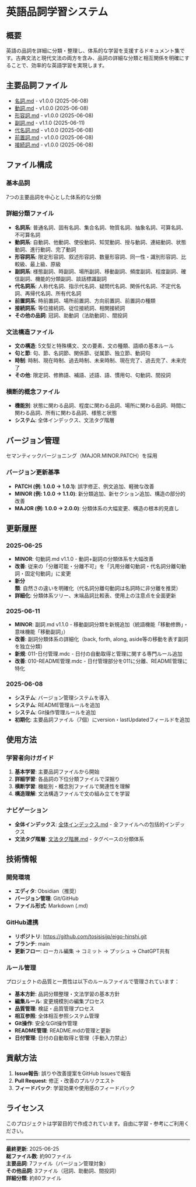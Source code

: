 # 英語品詞学習システム

## 概要
英語の品詞を詳細に分類・整理し、体系的な学習を支援するドキュメント集です。古典文法と現代文法の両方を含み、品詞の詳細な分類と相互関係を明確にすることで、効率的な英語学習を実現します。

## 主要品詞ファイル
- [名詞.md](名詞.md) - v1.0.0 (2025-06-08)
- [動詞.md](動詞.md) - v1.0.0 (2025-06-08)
- [形容詞.md](形容詞.md) - v1.0.0 (2025-06-08)
- [副詞.md](副詞.md) - v1.1.0 (2025-06-11)
- [代名詞.md](代名詞.md) - v1.0.0 (2025-06-08)
- [前置詞.md](前置詞.md) - v1.0.0 (2025-06-08)
- [接続詞.md](接続詞.md) - v1.0.0 (2025-06-08)

## ファイル構成

### 基本品詞
7つの主要品詞を中心とした体系的な分類

### 詳細分類ファイル
- **名詞系**: 普通名詞、固有名詞、集合名詞、物質名詞、抽象名詞、可算名詞、不可算名詞
- **動詞系**: 自動詞、他動詞、使役動詞、知覚動詞、授与動詞、連結動詞、状態動詞、進行動詞、完了動詞
- **形容詞系**: 限定形容詞、叙述形容詞、数量形容詞、同一性・識別形容詞、比較級、最上級、原級
- **副詞系**: 様態副詞、時副詞、場所副詞、移動副詞、頻度副詞、程度副詞、確信副詞、機能的分類副詞、談話標識副詞
- **代名詞系**: 人称代名詞、指示代名詞、疑問代名詞、関係代名詞、不定代名詞、再帰代名詞、所有代名詞
- **前置詞系**: 時前置詞、場所前置詞、方向前置詞、前置詞の種類
- **接続詞系**: 等位接続詞、従位接続詞、相関接続詞
- **その他の品詞**: 冠詞、助動詞（法助動詞）、間投詞

### 文法構造ファイル
- **文の構造**: 5文型と特殊構文、文の要素、文の種類、語順の基本ルール
- **句と節**: 句、節、名詞節、関係節、従属節、独立節、動詞句
- **時制**: 時制、現在時制、過去時制、未来時制、現在完了、過去完了、未来完了
- **その他**: 限定詞、修飾語、補語、述語、語、慣用句、句動詞、間投詞

### 横断的概念ファイル
- **機能別**: 状態に関わる品詞、程度に関わる品詞、場所に関わる品詞、時間に関わる品詞、所有に関わる品詞、様態と状態
- **システム**: 全体インデックス、文法タグ階層

## バージョン管理
セマンティックバージョニング（MAJOR.MINOR.PATCH）を採用

### バージョン更新基準
- **PATCH (例: 1.0.0 → 1.0.1)**: 誤字修正、例文追加、軽微な改善
- **MINOR (例: 1.0.0 → 1.1.0)**: 新分類追加、新セクション追加、構造の部分的改善
- **MAJOR (例: 1.0.0 → 2.0.0)**: 分類体系の大幅変更、構造の根本的見直し

## 更新履歴

### 2025-06-25
- **MINOR**: 句動詞.md v1.1.0 - 動詞+副詞の分類体系を大幅改善
- **改善**: 従来の「分離可能・分離不可」を「汎用分離句動詞・代名詞分離句動詞・固定句動詞」に変更
- **新分類**: 自然さの違いを明確化（代名詞分離句動詞は名詞時に非分離を推奨）
- **詳細化**: 分類体系ツリー、末端品詞比較表、使用上の注意点を全面更新

### 2025-06-11
- **MINOR**: 副詞.md v1.1.0 - 移動副詞分類を新規追加（統語機能「移動修飾」・意味機能「移動副詞」）
- **改善**: 副詞分類体系の詳細化（back, forth, along, aside等の移動を表す副詞を独立分類）
- **新規**: 011-日付管理.mdc - 日付の自動取得と管理に関する専門ルール追加
- **改善**: 010-README管理.mdc - 日付管理部分を011に分離、README管理に特化

### 2025-06-08
- **システム**: バージョン管理システムを導入
- **システム**: README管理ルールを追加
- **システム**: Git操作管理ルールを追加
- **初期化**: 主要品詞ファイル（7個）にversion・lastUpdatedフィールドを追加

## 使用方法

### 学習者向けガイド
1. **基本学習**: 主要品詞ファイルから開始
2. **詳細学習**: 各品詞の下位分類ファイルで深掘り
3. **横断学習**: 機能別・概念別ファイルで関連性を理解
4. **構造理解**: 文法構造ファイルで文の組み立てを学習

### ナビゲーション
- **全体インデックス**: [全体インデックス.md](全体インデックス.md) - 全ファイルへの包括的インデックス
- **文法タグ階層**: [文法タグ階層.md](文法タグ階層.md) - タグベースの分類体系

## 技術情報

### 開発環境
- **エディタ**: Obsidian（推奨）
- **バージョン管理**: Git/GitHub
- **ファイル形式**: Markdown (.md)

### GitHub連携
- **リポジトリ**: https://github.com/tosisisijp/eigo-hinshi.git
- **ブランチ**: main
- **更新フロー**: ローカル編集 → コミット → プッシュ → ChatGPT共有

### ルール管理
プロジェクトの品質と一貫性は以下のルールファイルで管理されています：
- **基本方針**: 品詞分類整理・文法学習の基本方針
- **編集ルール**: 変更規模別の編集プロセス
- **品質管理**: 検証・品質管理プロセス
- **相互参照**: 全体相互参照システム管理
- **Git操作**: 安全なGit操作管理
- **README管理**: README.mdの管理と更新
- **日付管理**: 日付の自動取得と管理（手動入力禁止）

## 貢献方法
1. **Issue報告**: 誤りや改善提案をGitHub Issuesで報告
2. **Pull Request**: 修正・改善のプルリクエスト
3. **フィードバック**: 学習効果や使用感のフィードバック

## ライセンス
このプロジェクトは学習目的で作成されています。自由に学習・参考にご利用ください。

---
**最終更新**: 2025-06-25  
**総ファイル数**: 約90ファイル  
**主要品詞**: 7ファイル（バージョン管理対象）  
**その他品詞**: 3ファイル（冠詞、助動詞、間投詞）  
**詳細分類**: 約80ファイル 
